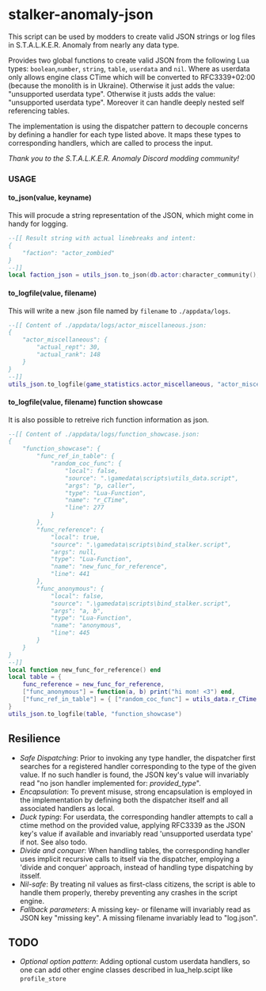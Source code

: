 # stalker-anomaly-json

This script can be used by modders to create valid JSON strings or log files in S.T.A.L.K.E.R. Anomaly from nearly any data type.

Provides two global functions to create valid JSON from the following Lua types: `boolean`,`number`, `string`, `table`, `userdata` and `nil`.
Where as userdata only allows engine class CTime which will be converted to RFC3339+02:00 (because the monolith is in Ukraine). Otherwise it just adds the value: "unsupported userdata type".  Otherwise it justs adds the value: "unsupported userdata type". Moreover it can handle deeply nested self referencing  tables. 


The implementation is using the dispatcher pattern to decouple concerns by defining a handler for each type listed above. It maps these types to corresponding handlers, which are called to process the input.

_Thank you to the S.T.A.L.K.E.R. Anomaly Discord modding community!_  

### USAGE
#### to_json(value, keyname)  
This will procude a string representation of the JSON, which might come in handy for logging.  

```lua
--[[ Result string with actual linebreaks and intent:
{
    "faction": "actor_zombied"
}
--]]
local faction_json = utils_json.to_json(db.actor:character_community(), "faction")
```

#### to_logfile(value, filename)
This will write a new .json file named by `filename` to `./appdata/logs`.

```lua
--[[ Content of ./appdata/logs/actor_miscellaneous.json:
{
    "actor_miscellaneous": {
        "actual_rept": 30,
        "actual_rank": 148
    }
}
--]]
utils_json.to_logfile(game_statistics.actor_miscellaneous, "actor_miscellaneous")
```

#### to_logfile(value, filename) function showcase
It is also possible to retreive rich function information as json. 
```lua
--[[ Content of ./appdata/logs/function_showcase.json:
{
	"function_showcase": {
		"func_ref_in_table": {
			"random_coc_func": {
				"local": false,
				"source": ".\gamedata\scripts\utils_data.script",
				"args": "p, caller",
				"type": "Lua-Function",
				"name": "r_CTime",
				"line": 277
			}
		},
		"func_reference": {
			"local": true,
			"source": ".\gamedata\scripts\bind_stalker.script",
			"args": null,
			"type": "Lua-Function",
			"name": "new_func_for_reference",
			"line": 441
		},
		"func_anonymous": {
			"local": false,
			"source": ".\gamedata\scripts\bind_stalker.script",
			"args": "a, b",
			"type": "Lua-Function",
			"name": "anonymous",
			"line": 445
		}
	}
}
--]]
local function new_func_for_reference() end
local table = {
	func_reference = new_func_for_reference,
	["func_anonymous"] = function(a, b) print("hi mom! <3") end,
	["func_ref_in_table"] = { ["random_coc_func"] = utils_data.r_CTime }
}
utils_json.to_logfile(table, "function_showcase")
```

## Resilience
- *Safe Dispatching*: Prior to invoking any type handler, the dispatcher first searches for a registered handler corresponding to the type of the given value. If no such handler is found, the JSON key's value will invariably read "no json handler implemented for: _provided_type_".
- *Encapsulation*: To prevent misuse, strong encapsulation is employed in the implementation by defining both the dispatcher itself and all associated handlers as local. 
- *Duck typing*: For userdata, the corresponding handler attempts to call a ctime method on the provided value, applying RFC3339 as the JSON key's value if available and invariably read 'unsupported userdata type' if not. See also todo.
- *Divide and conquer*: When handling tables, the corresponding handler uses implicit recursive calls to itself via the dispatcher, employing a 'divide and conquer' approach, instead of handling type dispatching by itsself.
- *Nil-safe*: By treating nil values as first-class citizens, the script is able to handle them properly, thereby preventing any crashes in the script engine.
- *Fallback parameters*: A missing key- or filename will invariably read as JSON key "missing key". A missing filename invariably lead to "log.json".

## TODO
- *Optional option pattern*: Adding optional custom userdata handlers, so one can add other engine classes described in lua_help.scipt like `profile_store` 
